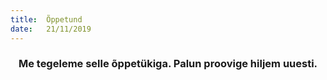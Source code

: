 ```yaml
---
title:  Õppetund
date:   21/11/2019
---
```


### <center>Me tegeleme selle õppetükiga. Palun proovige hiljem uuesti.</center>